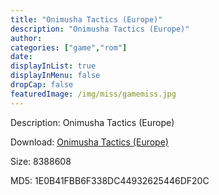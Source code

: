 ```yaml
---
title: "Onimusha Tactics (Europe)"
description: "Onimusha Tactics (Europe)"
author: 
categories: ["game","rom"]
date: 
displayInList: true
displayInMenu: false
dropCap: false
featuredImage: /img/miss/gamemiss.jpg
---
```


Description: Onimusha Tactics (Europe)

Download: <a style="text-decoration:underline;" href="https://mega.nz/#!LDBCDKja!DnhaHQh_9fM89LfU5UVp9pNXp9h3zScF2VloV1wv2IM" target = "_blank" rel = "nofollow" > Onimusha Tactics (Europe)</a>

Size: 8388608

MD5: 1E0B41FBB6F338DC44932625446DF20C

